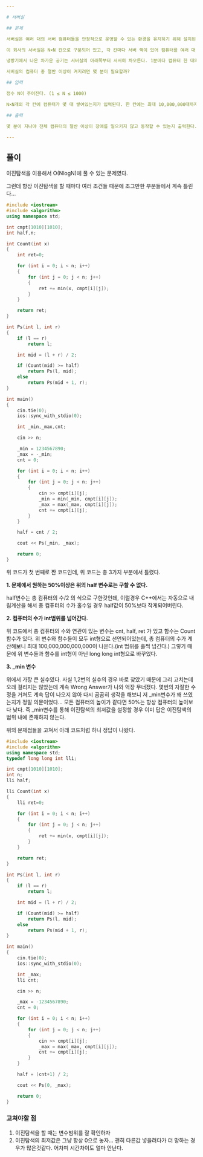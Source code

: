 ```yaml
---

# 서버실

## 문제

서버실은 여러 대의 서버 컴퓨터들을 안정적으로 운영할 수 있는 환경을 유지하기 위해 설치된 공간을 말한다.

이 회사의 서버실은 N×N 칸으로 구분되어 있고, 각 칸마다 서버 랙이 있어 컴퓨터를 여러 대 쌓을 수 있다. 서버가 과열되지 않도록 서버실에는 언제나 냉방기가 작동하고 있다. 그런데 회사가 경제적으로 어려움에 처한 나머지, 서버실의 운영 비용을 줄이기 위해 서버실 내의 컴퓨터 중 절반만 정상적으로 관리하기로 하였다.

냉방기에서 나온 차가운 공기는 서버실의 아래쪽부터 서서히 차오른다. 1분마다 컴퓨터 한 대의 높이만큼 방을 채운다. 이 회사의 서버 컴퓨터는 환경에 매우 민감하여 차가운 공기를 받아야만 동작하고 그렇지 못하면 장애를 일으킨다.

서버실의 컴퓨터 중 절반 이상이 켜지려면 몇 분이 필요할까?

## 입력

정수 N이 주어진다. (1 ≤ N ≤ 1000)

N×N개의 각 칸에 컴퓨터가 몇 대 쌓여있는지가 입력된다. 한 칸에는 최대 10,000,000대까지 쌓여있을 수 있다.

## 출력

몇 분이 지나야 전체 컴퓨터의 절반 이상이 장애를 일으키지 않고 동작할 수 있는지 출력한다.

---
```






## 풀이

이진탐색을 이용해서 O(NlogN)에 풀 수 있는 문제였다.

그런데 항상 이진탐색을 할 때마다 여러 조건들 때문에 조그만한 부분들에서 계속 틀린다... 

```c++
#include <iostream>
#include <algorithm>
using namespace std;

int cmpt[1010][1010];
int half,n;

int Count(int x)
{
	int ret=0;

	for (int i = 0; i < n; i++)
	{
		for (int j = 0; j < n; j++)
		{
			ret += min(x, cmpt[i][j]);
		}
	}

	return ret;
}

int Ps(int l, int r)
{
	if (l == r)
		return l;

	int mid = (l + r) / 2;

	if (Count(mid) >= half)
		return Ps(l, mid);
	else
		return Ps(mid + 1, r);
}

int main()
{
	cin.tie(0);
	ios::sync_with_stdio(0);

	int _min,_max,cnt;

	cin >> n;

	_min = 1234567890;
	_max = -_min;
	cnt = 0;

	for (int i = 0; i < n; i++)
	{
		for (int j = 0; j < n; j++)
		{
			cin >> cmpt[i][j];
			_min = min(_min, cmpt[i][j]);
			_max = max(_max, cmpt[i][j]);
			cnt += cmpt[i][j];
		}
	}

	half = cnt / 2;

	cout << Ps(_min, _max);

	return 0;
}
```

위 코드가 첫 번째로 짠 코드인데, 위 코드는 총 3가지 부분에서 틀렸다.

**1. 문제에서 원하는 50%이상은 위의 half 변수로는 구할 수 없다.**

half변수는 총 컴퓨터의 수/2 의 식으로 구한것인데, 이럴경우 C++에서는 자동으로 내림계산을 해서 총 컴퓨터의 수가 홀수일 경우 half값이 50%보다 작게되어버린다.



**2. 컴퓨터의 수가 int범위를 넘어간다.**

위 코드에서 총 컴퓨터의 수와 연관이 있는 변수는 cnt, half, ret 가 있고 함수는 Count함수가 있다. 위 변수와 함수들이 모두 int형으로 선언되어있는데, 총 컴퓨터의 수가 계산해보니 최대 100,000,000,000,000이 나온다.(int 범위를 훌쩍 넘긴다.) 그렇기 때문에 위 변수들과 함수를 int형이 아닌 long long int형으로 바꾸었다.



**3. _min 변수**

위에서 가장 큰 실수였다. 사실 1,2번의 실수의 경우 바로 찾았기 때문에 그리 고치는데 오래 걸리지는 않았는데 계속 Wrong Answer가 나와 억장 무너졌다. 몇번의 자잘한 수정을 거쳐도 계속 답이 나오지 않아 다시 곰곰히 생각을 해보니 저 _min변수가 왜 쓰였는지가 정말 의문이었다... 모든 컴퓨터의 높이가 같다면 50%는 항상 컴퓨터의 높이보다 낮다. 즉 _min변수를 통해 이진탐색의 최저값을 설정할 경우 이미 답은 이진탐색의 범위 내에 존재하지 않는다.


위의 문제점들을 고쳐서 아래 코드처럼 하니 정답이 나왔다.
```c++
#include <iostream>
#include <algorithm>
using namespace std;
typedef long long int lli;

int cmpt[1010][1010];
int n;
lli half;

lli Count(int x)
{
	lli ret=0;

	for (int i = 0; i < n; i++)
	{
		for (int j = 0; j < n; j++)
		{
			ret += min(x, cmpt[i][j]);
		}
	}

	return ret;
}

int Ps(int l, int r)
{
	if (l == r)
		return l;

	int mid = (l + r) / 2;

	if (Count(mid) >= half)
		return Ps(l, mid);
	else
		return Ps(mid + 1, r);
}

int main()
{
	cin.tie(0);
	ios::sync_with_stdio(0);

	int _max;
	lli cnt;

	cin >> n;

	_max = -1234567890;
	cnt = 0;

	for (int i = 0; i < n; i++)
	{
		for (int j = 0; j < n; j++)
		{
			cin >> cmpt[i][j];
			_max = max(_max, cmpt[i][j]);
			cnt += cmpt[i][j];
		}
	}

	half = (cnt+1) / 2;

	cout << Ps(0, _max);

	return 0;
}
```

### 고쳐야할 점 

1. 이진탐색을 할 때는 변수범위를 잘 확인하자
2. 이진탐색의 최저값은 그냥 항상 0으로 놓자... 괜히 다른값 넣을려다가 더 망하는 경우가 많은것같다. 어차피 시간차이도 얼마 안난다.
